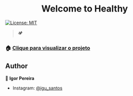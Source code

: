 <h1 align="center">Welcome to Healthy </h1>
<p>
  <a href="#" target="_blank">
    <img alt="License: MIT" src="https://img.shields.io/badge/License-MIT-yellow.svg" />
  </a>
</p>

> 🏕 

### 🏠 [Clique para visualizar o projeto](https://igusantos.github.io/HollowKnight-Wiki/)

## Author

👤 **Igor Pereira**

* Instagram: [@igu_santos](https://www.instagram.com/igu_santos/)



